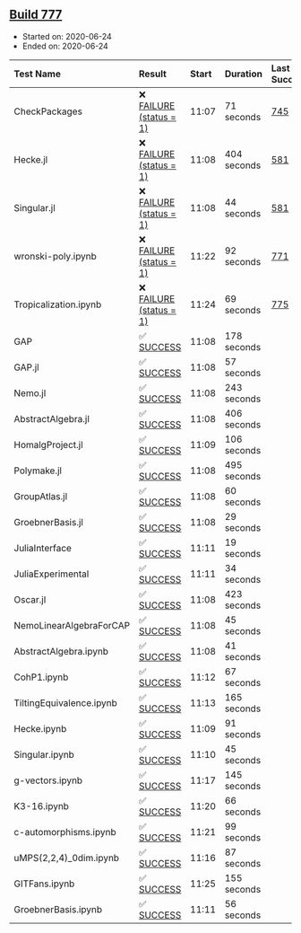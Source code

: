 ## [Build 777](https://oscarci.mathematik.uni-kl.de/job/oscar-julia-1.4/777/)

* Started on: 2020-06-24
* Ended on: 2020-06-24

| Test Name    | Result | Start | Duration | Last Success | First Failure |
|:-------------|:-------|:------|:---------|:-------------|:--------------|
| CheckPackages | ❌ [FAILURE (status = 1)](https://oscarci.mathematik.uni-kl.de/job/oscar-julia-1.4/777/artifact/logs/build-777/CheckPackages.log) | 11:07 | 71 seconds | [745](https://oscarci.mathematik.uni-kl.de/job/oscar-julia-1.4/745/) | [746](https://oscarci.mathematik.uni-kl.de/job/oscar-julia-1.4/746/) |
| Hecke.jl | ❌ [FAILURE (status = 1)](https://oscarci.mathematik.uni-kl.de/job/oscar-julia-1.4/777/artifact/logs/build-777/Hecke.jl.log) | 11:08 | 404 seconds | [581](https://oscarci.mathematik.uni-kl.de/job/oscar-julia-1.4/581/) | [582](https://oscarci.mathematik.uni-kl.de/job/oscar-julia-1.4/582/) |
| Singular.jl | ❌ [FAILURE (status = 1)](https://oscarci.mathematik.uni-kl.de/job/oscar-julia-1.4/777/artifact/logs/build-777/Singular.jl.log) | 11:08 | 44 seconds | [581](https://oscarci.mathematik.uni-kl.de/job/oscar-julia-1.4/581/) | [582](https://oscarci.mathematik.uni-kl.de/job/oscar-julia-1.4/582/) |
| wronski-poly.ipynb | ❌ [FAILURE (status = 1)](https://oscarci.mathematik.uni-kl.de/job/oscar-julia-1.4/777/artifact/logs/build-777/wronski-poly.ipynb.log) | 11:22 | 92 seconds | [771](https://oscarci.mathematik.uni-kl.de/job/oscar-julia-1.4/771/) | [772](https://oscarci.mathematik.uni-kl.de/job/oscar-julia-1.4/772/) |
| Tropicalization.ipynb | ❌ [FAILURE (status = 1)](https://oscarci.mathematik.uni-kl.de/job/oscar-julia-1.4/777/artifact/logs/build-777/Tropicalization.ipynb.log) | 11:24 | 69 seconds | [775](https://oscarci.mathematik.uni-kl.de/job/oscar-julia-1.4/775/) | [776](https://oscarci.mathematik.uni-kl.de/job/oscar-julia-1.4/776/) |
| GAP | ✅ [SUCCESS](https://oscarci.mathematik.uni-kl.de/job/oscar-julia-1.4/777/artifact/logs/build-777/GAP.log) | 11:08 | 178 seconds |  |  |
| GAP.jl | ✅ [SUCCESS](https://oscarci.mathematik.uni-kl.de/job/oscar-julia-1.4/777/artifact/logs/build-777/GAP.jl.log) | 11:08 | 57 seconds |  |  |
| Nemo.jl | ✅ [SUCCESS](https://oscarci.mathematik.uni-kl.de/job/oscar-julia-1.4/777/artifact/logs/build-777/Nemo.jl.log) | 11:08 | 243 seconds |  |  |
| AbstractAlgebra.jl | ✅ [SUCCESS](https://oscarci.mathematik.uni-kl.de/job/oscar-julia-1.4/777/artifact/logs/build-777/AbstractAlgebra.jl.log) | 11:08 | 406 seconds |  |  |
| HomalgProject.jl | ✅ [SUCCESS](https://oscarci.mathematik.uni-kl.de/job/oscar-julia-1.4/777/artifact/logs/build-777/HomalgProject.jl.log) | 11:09 | 106 seconds |  |  |
| Polymake.jl | ✅ [SUCCESS](https://oscarci.mathematik.uni-kl.de/job/oscar-julia-1.4/777/artifact/logs/build-777/Polymake.jl.log) | 11:08 | 495 seconds |  |  |
| GroupAtlas.jl | ✅ [SUCCESS](https://oscarci.mathematik.uni-kl.de/job/oscar-julia-1.4/777/artifact/logs/build-777/GroupAtlas.jl.log) | 11:08 | 60 seconds |  |  |
| GroebnerBasis.jl | ✅ [SUCCESS](https://oscarci.mathematik.uni-kl.de/job/oscar-julia-1.4/777/artifact/logs/build-777/GroebnerBasis.jl.log) | 11:08 | 29 seconds |  |  |
| JuliaInterface | ✅ [SUCCESS](https://oscarci.mathematik.uni-kl.de/job/oscar-julia-1.4/777/artifact/logs/build-777/JuliaInterface.log) | 11:11 | 19 seconds |  |  |
| JuliaExperimental | ✅ [SUCCESS](https://oscarci.mathematik.uni-kl.de/job/oscar-julia-1.4/777/artifact/logs/build-777/JuliaExperimental.log) | 11:11 | 34 seconds |  |  |
| Oscar.jl | ✅ [SUCCESS](https://oscarci.mathematik.uni-kl.de/job/oscar-julia-1.4/777/artifact/logs/build-777/Oscar.jl.log) | 11:08 | 423 seconds |  |  |
| NemoLinearAlgebraForCAP | ✅ [SUCCESS](https://oscarci.mathematik.uni-kl.de/job/oscar-julia-1.4/777/artifact/logs/build-777/NemoLinearAlgebraForCAP.log) | 11:08 | 45 seconds |  |  |
| AbstractAlgebra.ipynb | ✅ [SUCCESS](https://oscarci.mathematik.uni-kl.de/job/oscar-julia-1.4/777/artifact/logs/build-777/AbstractAlgebra.ipynb.log) | 11:08 | 41 seconds |  |  |
| CohP1.ipynb | ✅ [SUCCESS](https://oscarci.mathematik.uni-kl.de/job/oscar-julia-1.4/777/artifact/logs/build-777/CohP1.ipynb.log) | 11:12 | 67 seconds |  |  |
| TiltingEquivalence.ipynb | ✅ [SUCCESS](https://oscarci.mathematik.uni-kl.de/job/oscar-julia-1.4/777/artifact/logs/build-777/TiltingEquivalence.ipynb.log) | 11:13 | 165 seconds |  |  |
| Hecke.ipynb | ✅ [SUCCESS](https://oscarci.mathematik.uni-kl.de/job/oscar-julia-1.4/777/artifact/logs/build-777/Hecke.ipynb.log) | 11:09 | 91 seconds |  |  |
| Singular.ipynb | ✅ [SUCCESS](https://oscarci.mathematik.uni-kl.de/job/oscar-julia-1.4/777/artifact/logs/build-777/Singular.ipynb.log) | 11:10 | 45 seconds |  |  |
| g-vectors.ipynb | ✅ [SUCCESS](https://oscarci.mathematik.uni-kl.de/job/oscar-julia-1.4/777/artifact/logs/build-777/g-vectors.ipynb.log) | 11:17 | 145 seconds |  |  |
| K3-16.ipynb | ✅ [SUCCESS](https://oscarci.mathematik.uni-kl.de/job/oscar-julia-1.4/777/artifact/logs/build-777/K3-16.ipynb.log) | 11:20 | 66 seconds |  |  |
| c-automorphisms.ipynb | ✅ [SUCCESS](https://oscarci.mathematik.uni-kl.de/job/oscar-julia-1.4/777/artifact/logs/build-777/c-automorphisms.ipynb.log) | 11:21 | 99 seconds |  |  |
| uMPS(2,2,4)_0dim.ipynb | ✅ [SUCCESS](https://oscarci.mathematik.uni-kl.de/job/oscar-julia-1.4/777/artifact/logs/build-777/uMPS-2-2-4-_0dim.ipynb.log) | 11:16 | 87 seconds |  |  |
| GITFans.ipynb | ✅ [SUCCESS](https://oscarci.mathematik.uni-kl.de/job/oscar-julia-1.4/777/artifact/logs/build-777/GITFans.ipynb.log) | 11:25 | 155 seconds |  |  |
| GroebnerBasis.ipynb | ✅ [SUCCESS](https://oscarci.mathematik.uni-kl.de/job/oscar-julia-1.4/777/artifact/logs/build-777/GroebnerBasis.ipynb.log) | 11:11 | 56 seconds |  |  |
